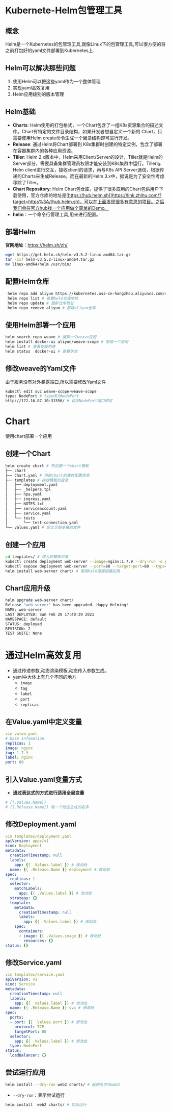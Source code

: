 # Kubernete-Helm包管理工具

## 概念

Helm是一个Kubernetes的包管理工具,就像Linux下的包管理工具,可以很方便的将之前打包好的yaml文件部署到Kubernetes上.

## Helm可以解决那些问题

1. 使用Helm可以把这些yaml作为一个整体管理
2. 实现yaml高效复用
3. Helm应用级别的版本管理

## Helm基础

- **Charts**: Helm使用的打包格式，一个Chart包含了一组K8s资源集合的描述文件。Chart有特定的文件目录结构，如果开发者想自定义一个新的 Chart，只需要使用Helm create命令生成一个目录结构即可进行开发。
- **Release**: 通过Helm将Chart部署到 K8s集群时创建的特定实例，包含了部署在容器集群内的各种应用资源。
- **Tiller**: Helm 2.x版本中，Helm采用Client/Server的设计，Tiller就是Helm的Server部分，需要具备集群管理员权限才能安装到K8s集群中运行。Tiller与Helm client进行交互，接收client的请求，再与K8s API Server通信，根据传递的Charts来生成Release。而在最新的Helm 3.x中，据说是为了安全性考虑移除了Tiller。
- **Chart Repository**: Helm Chart包仓库，提供了很多应用的Chart包供用户下载使用，官方仓库的地址是[https://hub.helm.sh](https://link.zhihu.com/?target=https%3A//hub.helm.sh)，可以在上面发现很多有意思的项目。之后我们会在官方hub找一个应用做个简单的Demo。
- **helm**：一个命令行管理工具,用来进行配置。

## 部署Helm

**官网地址**：https://helm.sh/zh/

```bash
wget https://get.helm.sh/helm-v3.5.2-linux-amd64.tar.gz
tar -zxf helm-v3.5.2-linux-amd64.tar.gz
mv linux-amd64/helm /usr/bin/
```

## 配置Helm仓库

```bash
 helm repo add aliyun https://kubernetes.oss-cn-hangzhou.aliyuncs.com/charts
 helm repo list # 查看helm仓库地址
 helm repo update # 更新仓库地址
 helm repo remove aliyun # 移除aliyun仓库
```

## 使用Helm部署一个应用

```bash
helm search repo weave # 搜索一个weave应用
helm install docker-ui aliyun/weave-scope # 安装一个应用
helm list # 查看安装列表
helm status  docker-ui # 查看状态
```

## 修改weave的Yaml文件

由于服务没有对外暴露端口,所以需要修改Yaml文件

```bash
kubectl edit svc weave-scope-weave-scope
type: NodePort # type改为NodePort
http://172.16.87.10:31556/ # 访问NodePort端口即可
```

# Chart

使用chart部署一个应用

## 创建一个Chart

```bash
helm create chart # 先创建一个chart模板
├── chart
├── Chart.yaml # 当前chart的属性配置信息
├── templates # 存放模板的目录
│   ├── deployment.yaml
│   ├── _helpers.tpl
│   ├── hpa.yaml
│   ├── ingress.yaml
│   ├── NOTES.txt
│   ├── serviceaccount.yaml
│   ├── service.yaml
│   └── tests
│       └── test-connection.yaml
└── values.yaml # 定义全局变量的文件
```

## 创建一个应用

```bash
cd templates/ # 进入到模板目录
kubectl create deployment web-server --image=nginx:1.7.9 --dry-run -o yaml > deployment.yaml
kubectl expose deployment web-server --port=80 --target-port=80 --type=NodePort --dry-run -o yaml > service.yaml
helm install web-server chart/ # 使用helm直接创建应用
```

## Chart应用升级

```bash
helm upgrade web-server chart/
Release "web-server" has been upgraded. Happy Helming!
NAME: web-server
LAST DEPLOYED: Sun Feb 28 17:40:39 2021
NAMESPACE: default
STATUS: deployed
REVISION: 2
TEST SUITE: None
```

# 通过Helm高效复用

- 通过传递参数,动态渲染模板,动态传入参数生成。
- yaml中大体上有几个不同的地方
  - `image`
  - `tag`
  - `label`
  - `port`
  - `replicas`

## 在Value.yaml中定义变量

```yaml
vim value.yaml
# base Infomation
replicas: 1
image: nginx
tag: 1.7.9
label: nginx
port: 80
```

## 引入Value.yaml变量方式

- **通过表达式的方式进行适用全局变量**

```yaml
# {{.Values.Name}}
# {{.Release.Name}} 取一个动态生成的名字.
```

## 修改Deployment.yaml

```yaml
vim templates/deployment.yaml
apiVersion: apps/v1
kind: Deployment
metadata:
  creationTimestamp: null
  labels:
    app: {{ .Values.label }} # 改动处
  name: {{ .Release.Name }}-deployment # 改动处
spec:
  replicas: 1
  selector:
    matchLabels:
      app: {{ .Values.label }} # 改动处
  strategy: {}
  template:
    metadata:
      creationTimestamp: null
      labels:
        app: {{ .Values.label }} # 改动处
    spec:
      containers:
      - image: {{ .Values.image }} # 改动处
        resources: {}
status: {}
```

## 修改Service.yaml

```yaml
vim templates/service.yaml
apiVersion: v1
kind: Service
metadata:
  creationTimestamp: null
  labels:
    app: {{ .Values.label }} # 改动处
  name: {{ .Release.Name }}-svc # 修改处
spec:
  ports:
  - port: {{ .Values.port }} # 修改处
    protocol: TCP
    targetPort: 80
  selector:
    app: {{ .Values.label }} # 修改处
  type: NodePort
status:
  loadBalancer: {}
```

## 尝试运行应用

```bash
helm install --dry-run web2 charts/ # 起的名字叫web2
```

- `--dry-run`：表示尝试运行

```bash
helm install  web2 charts/ # 实际运行
```

